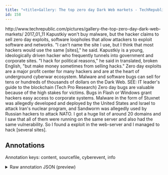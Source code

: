 ```yaml
---
title: "<title>Gallery: The top zero day Dark Web markets - TechRepublic</title>"
id: 158
---
```


<title>Gallery: The top zero day Dark Web markets - TechRepublic</title>
<source> http://www.techrepublic.com/pictures/gallery-the-top-zero-day-dark-web-markets/ </source>
<date> 2017_01_11 </date>
<text>
Kapustkiy won't buy malware, but the hacker claims to sell zero day exploits, software loopholes that allow attackers to exploit software and networks.
"I can't name the site I use, but I think that most hackers would use the same [sites]," he said.
Kapustkiy is a young, ideologically driven hacker who frequently tunnels into government and corporate sites.
"I hack for political reasons," he said in translated, broken English, "but make money sometimes from selling hacks."
Zero day exploits are a major profit center for many hackers and are at the heart of underground cyberwar ecosystem.
Malware and software bugs can sell for tens or hundreds of thousands of dollars on the Dark Web.
SEE: IT leader's guide to the blockchain (Tech Pro Research)
Zero day bugs are valuable because of the high stakes for victims.
Bugs in Flash or Windows grant hackers easy access to corporate systems.
Malware in the form of Stuxnet was allegedly developed and deployed by the United States and Israel to attack Iran's nuclear program, and Sandworm was allegedly used by Russian hackers to attack NATO.
I got a huge list of around 20 domains and I saw that all of them were running on the same server and also had the same vulnerability.
So I found a exploit in the web-server and I managed to hack [several sites].
</text>



## Annotations

Annotation keys: content, sourcefile, cyberevent, info

<details>
<summary>Raw annotation JSON (preview)</summary>

```json
{
  "content": "Kapustkiy won't buy malware, but the hacker claims to sell zero day exploits, software loopholes that allow attackers to exploit software and networks. \"I can't name the site I use, but I think that most hackers would use the same [sites],\" he said. Kapustkiy is a young, ideologically driven hacker who frequently tunnels into government and corporate sites. \"I hack for political reasons,\" he said in translated, broken English, \"but make money sometimes from selling hacks.\" Zero day exploits are a major profit center for many hackers and are at the heart of underground cyberwar ecosystem. Malware and software bugs can sell for tens or hundreds of thousands of dollars on the Dark Web. SEE: IT leader's guide to the blockchain (Tech Pro Research) Zero day bugs are valuable because of the high stakes for victims. Bugs in Flash or Windows grant hackers easy access to corporate systems. Malware in the form of Stuxnet was allegedly developed and deployed by the United States and Israel to attack Iran's nuclear program, and Sandworm was allegedly used by Russian hackers to attack NATO. I got a huge list of around 20 domains and I saw that all of them were running on the same server and also had the same vulnerability. So I found a exploit in the web-server and I managed to hack [several sites].",
  "sourcefile": "158.txt",
  "cyberevent": {
    "hopper": [
      {
        "index": 0,
        "relation": "Same",
        "events": [
          {
            "index": "E7",
            "type": "Vulnerability-related",
            "realis": "Actual",
            "nugget": {
              "startOffset": 1201,
              "index": "T22",
              "endOffset": 1204,
              "text": "had"
            },
            "argument": [
              {
                "index": "T4",
                "text": "the same vulnerability",
                "endOffset": 1227,
                "role": {
                  "type": "Vulnerability"
                },
                "startOffset": 1205,
                "type": "Vulnerability"
              }
            ],
            "subtype": "DiscoverVulnerability"
          },
          {
            "index": "E1",
            "type": "Vulnerability-related",
            "realis": "Actual",
            "nugget": {
              "startOffset": 1139,
              "index": "T1",
              "endOffset": 1147,
              "text": "saw that"
            },
            "argument": [
              {
                "index": "T3",
                "text": "all of them",
                "endOffset": 1159,
                "role": {
                  "type": "Vulnerable_System"
                },
                "startOffset": 1148,
                "type": "System"
              },
              {
                "index": "T5",
                "text": "I",
                "endOffset": 1138,
                "role": {
                  "type": "Discoverer"
                },
                "startOffset": 1137,
                "type": "Person"
              },
              {
                "index": "T23",
                "text": "the same server",
                "endOffset": 1191,
                "role": {
                  "type": "Vulnerable_System"
                },
                "startOffset": 1176,
                "type": "System"
              }
            ],
            "subtype": "DiscoverVulnerability"
          },
          {
            "index": "E6",
            "type": "Vulnerability-related",
            "realis": "Actual",
            "nugget": {
              "startOffset": 1234,
              "index": "T17",
              "endOffset": 1239,
              "text": "found"
            },
            "argument": [
              {
                "index": "T19",
                "text": "a exploit",
                "endOffset": 1249,
                "role": {
                  "type": "Vulnerability"
                },
                "startOffset": 1240,
               
```
</details>
